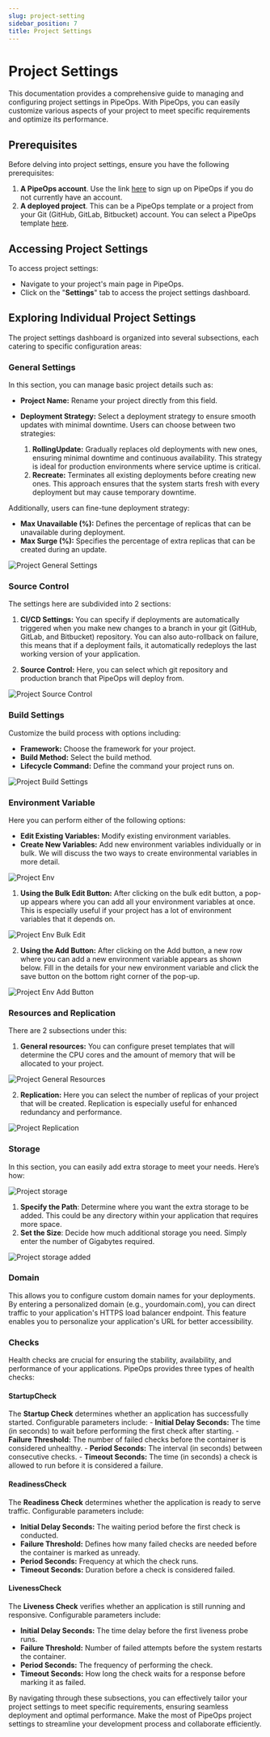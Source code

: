 ```yaml
---
slug: project-setting
sidebar_position: 7
title: Project Settings
---
```


# Project Settings

This documentation provides a comprehensive guide to managing and configuring project settings in PipeOps. With PipeOps, you can easily customize various aspects of your project to meet specific requirements and optimize its performance.

## Prerequisites

Before delving into project settings, ensure you have the following prerequisites:

1. **A PipeOps account**. Use the link [here](https://console.pipeops.io/signup) to sign up on PipeOps if you do not currently have an account.
2. **A deployed project**. This can be a PipeOps template or a project from your Git (GitHub, GitLab, Bitbucket) account. You can select a PipeOps template [here](https://github.com/orgs/pipeops-dev/repositories).

## Accessing Project Settings

To access project settings:

- Navigate to your project's main page in PipeOps.
- Click on the "**Settings**" tab to access the project settings dashboard.

## Exploring Individual Project Settings

The project settings dashboard is organized into several subsections, each catering to specific configuration areas:

### General Settings

In this section, you can manage basic project details such as:

- **Project Name:** Rename your project directly from this field. 

- **Deployment Strategy:** Select a deployment strategy to ensure smooth updates with minimal downtime. Users can choose between two strategies:

    1. **RollingUpdate:**  Gradually replaces old deployments with new ones, ensuring minimal downtime and continuous availability. This strategy is ideal for production environments where service uptime is critical.  
    2. **Recreate:** Terminates all existing deployments before creating new ones. This approach ensures that the system starts fresh with every deployment but may cause temporary downtime.  

Additionally, users can fine-tune deployment strategy:

- **Max Unavailable (%):** Defines the percentage of replicas that can be unavailable during deployment.
- **Max Surge (%):** Specifies the percentage of extra replicas that can be created during an update.


![Project General Settings](https://d23lxlhhocltbo.cloudfront.net/wp-content/uploads/2024/06/28040027/5-2.png)

### Source Control

The settings here are subdivided into 2 sections:

1. **CI/CD Settings:** You can specify if deployments are automatically triggered when you make new changes to a branch in your git (GitHub, GitLab, and Bitbucket) repository. You can also auto-rollback on failure, this means that if a deployment fails, it automatically redeploys the last working version of your application.

2. **Source Control:** Here, you can select which git repository and production branch that PipeOps will deploy from.

![Project Source Control](https://d23lxlhhocltbo.cloudfront.net/wp-content/uploads/2024/06/28041243/7-1.png)


### Build Settings

Customize the build process with options including:

- **Framework:** Choose the framework for your project.
- **Build Method:** Select the build method.
- **Lifecycle Command:** Define the command your project runs on.

![Project Build Settings](https://d23lxlhhocltbo.cloudfront.net/wp-content/uploads/2024/06/28041021/6-2.png)



### Environment Variable

Here you can perform either of the following options:

- **Edit Existing Variables:** Modify existing environment variables.
- **Create New Variables:** Add new environment variables individually or in bulk. We will discuss the two ways to create environmental variables in more detail.

![Project Env](https://d23lxlhhocltbo.cloudfront.net/wp-content/uploads/2024/06/28041518/8-1.png)

1. **Using the Bulk Edit Button:** After clicking on the bulk edit button, a pop-up appears where you can add all your environment variables at once. This is especially useful if your project has a lot of environment variables that it depends on.

![Project Env Bulk Edit](https://pub-30c11acc143348fcae20835653c5514d.r2.dev//20/45/Project_Settings_Bulk_Add_Env_bd3b6c0bd0.png)

2. **Using the Add Button:** After clicking on the Add button, a new row where you can add a new environment variable appears as shown below. Fill in the details for your new environment variable and click the save button on the bottom right corner of the pop-up.

![Project Env Add Button](https://d23lxlhhocltbo.cloudfront.net/wp-content/uploads/2024/06/28042155/10-1.png)

### Resources and Replication

There are 2 subsections under this:

1. **General resources:** You can configure preset templates that will determine the CPU cores and the amount of memory that will be allocated to your project.

![Project General Resources](https://pub-30c11acc143348fcae20835653c5514d.r2.dev//20/45/Project_Settings_Presets_f701b89f80.png)

2. **Replication:** Here you can select the number of replicas of your project that will be created. Replication is especially useful for enhanced redundancy and performance.

![Project Replication](https://d23lxlhhocltbo.cloudfront.net/wp-content/uploads/2024/06/28042204/11-2.png)

### Storage

In this section, you can easily add extra storage to meet your needs. Here’s how:

![Project storage](https://d23lxlhhocltbo.cloudfront.net/wp-content/uploads/2024/06/28034712/3-2.png)

1. **Specify the Path**: Determine where you want the extra storage to be added. This could be any directory within your application that requires more space.
2. **Set the Size**: Decide how much additional storage you need. Simply enter the number of Gigabytes required.

![Project storage added](https://d23lxlhhocltbo.cloudfront.net/wp-content/uploads/2024/06/28035533/4-1.png)

### Domain
This allows you to configure custom domain names for your deployments. By entering a personalized domain (e.g., yourdomain.com), you can direct traffic to your application's HTTPS load balancer endpoint. This feature enables you to personalize your application's URL for better accessibility.


### Checks
Health checks are crucial for ensuring the stability, availability, and performance of your applications. PipeOps provides three types of health checks:

#### StartupCheck

The **Startup Check** determines whether an application has successfully started. Configurable parameters include:
    - **Initial Delay Seconds:** The time (in seconds) to wait before performing the first check after starting.
    - **Failure Threshold:** The number of failed checks before the container is considered unhealthy.
    - **Period Seconds:** The interval (in seconds) between consecutive checks.
    - **Timeout Seconds:** The time (in seconds) a check is allowed to run before it is considered a failure.


#### ReadinessCheck

The **Readiness Check** determines whether the application is ready to serve traffic. Configurable parameters include:

- **Initial Delay Seconds:** The waiting period before the first check is conducted.
- **Failure Threshold:** Defines how many failed checks are needed before the container is marked as unready.
- **Period Seconds:** Frequency at which the check runs.
- **Timeout Seconds:** Duration before a check is considered failed.

#### LivenessCheck
The **Liveness Check** verifies whether an application is still running and responsive. Configurable parameters include:

- **Initial Delay Seconds:** The time delay before the first liveness probe runs.
- **Failure Threshold:** Number of failed attempts before the system restarts the container.
- **Period Seconds:** The frequency of performing the check.
- **Timeout Seconds:** How long the check waits for a response before marking it as failed.


By navigating through these subsections, you can effectively tailor your project settings to meet specific requirements, ensuring seamless deployment and optimal performance. Make the most of PipeOps project settings to streamline your development process and collaborate efficiently.
